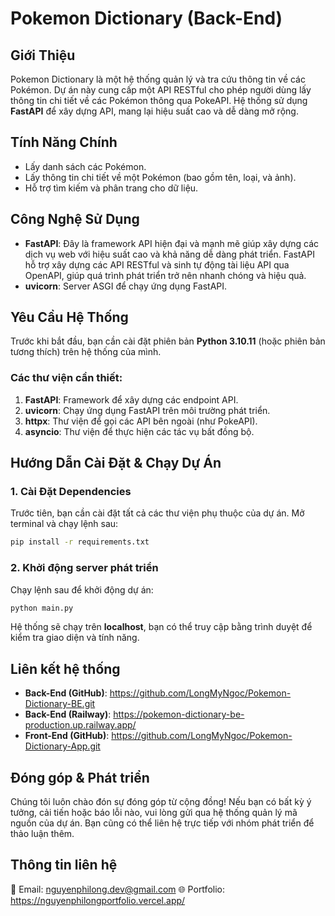 # Pokemon Dictionary (Back-End)

## Giới Thiệu
Pokemon Dictionary là một hệ thống quản lý và tra cứu thông tin về các Pokémon. Dự án này cung cấp một API RESTful cho phép người dùng lấy thông tin chi tiết về các Pokémon thông qua PokeAPI. Hệ thống sử dụng **FastAPI** để xây dựng API, mang lại hiệu suất cao và dễ dàng mở rộng.

## Tính Năng Chính
- Lấy danh sách các Pokémon.
- Lấy thông tin chi tiết về một Pokémon (bao gồm tên, loại, và ảnh).
- Hỗ trợ tìm kiếm và phân trang cho dữ liệu.

## Công Nghệ Sử Dụng
- **FastAPI**: Đây là framework API hiện đại và mạnh mẽ giúp xây dựng các dịch vụ web với hiệu suất cao và khả năng dễ dàng phát triển. FastAPI hỗ trợ xây dựng các API RESTful và sinh tự động tài liệu API qua OpenAPI, giúp quá trình phát triển trở nên nhanh chóng và hiệu quả.
- **uvicorn**: Server ASGI để chạy ứng dụng FastAPI.

## Yêu Cầu Hệ Thống
Trước khi bắt đầu, bạn cần cài đặt phiên bản **Python 3.10.11** (hoặc phiên bản tương thích) trên hệ thống của mình.

### Các thư viện cần thiết:
1. **FastAPI**: Framework để xây dựng các endpoint API.
2. **uvicorn**: Chạy ứng dụng FastAPI trên môi trường phát triển.
3. **httpx**: Thư viện để gọi các API bên ngoài (như PokeAPI).
4. **asyncio**: Thư viện để thực hiện các tác vụ bất đồng bộ.
## Hướng Dẫn Cài Đặt & Chạy Dự Án

### 1. Cài Đặt Dependencies
Trước tiên, bạn cần cài đặt tất cả các thư viện phụ thuộc của dự án. Mở terminal và chạy lệnh sau:
```bash
pip install -r requirements.txt
```

### 2. Khởi động server phát triển
Chạy lệnh sau để khởi động dự án:
```bash
python main.py
```

Hệ thống sẽ chạy trên **localhost**, bạn có thể truy cập bằng trình duyệt để kiểm tra giao diện và tính năng.

## Liên kết hệ thống
- **Back-End (GitHub)**: https://github.com/LongMyNgoc/Pokemon-Dictionary-BE.git
- **Back-End (Railway)**: https://pokemon-dictionary-be-production.up.railway.app/
- **Front-End (GitHub)**: https://github.com/LongMyNgoc/Pokemon-Dictionary-App.git

## Đóng góp & Phát triển
Chúng tôi luôn chào đón sự đóng góp từ cộng đồng! Nếu bạn có bất kỳ ý tưởng, cải tiến hoặc báo lỗi nào, vui lòng gửi qua hệ thống quản lý mã nguồn của dự án. Bạn cũng có thể liên hệ trực tiếp với nhóm phát triển để thảo luận thêm.

## Thông tin liên hệ
📧 Email: nguyenphilong.dev@gmail.com 
🌐 Portfolio: https://nguyenphilongportfolio.vercel.app/
